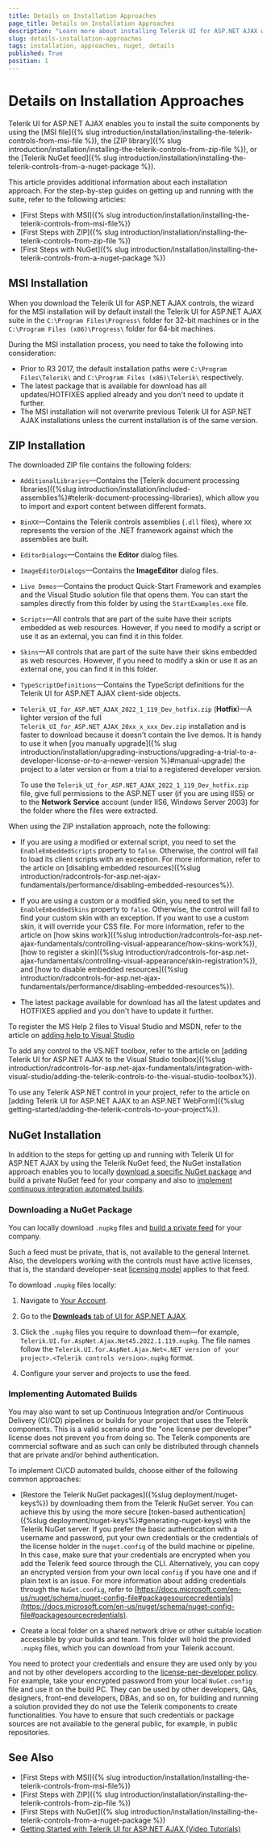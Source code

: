 ```yaml
---
title: Details on Installation Approaches
page_title: Details on Installation Approaches
description: "Learn more about installing Telerik UI for ASP.NET AJAX with MSI or ZIP files and through the Telerik NuGet feed."
slug: details-installation-approaches
tags: installation, approaches, nuget, details
published: True
position: 1
---
```


# Details on Installation Approaches

Telerik UI for ASP.NET AJAX enables you to install the suite components by using the [MSI file]({% slug introduction/installation/installing-the-telerik-controls-from-msi-file %}), the [ZIP library]({% slug introduction/installation/installing-the-telerik-controls-from-zip-file %}), or the [Telerik NuGet feed]({% slug introduction/installation/installing-the-telerik-controls-from-a-nuget-package %}).

This article provides additional information about each installation approach. For the step-by-step guides on getting up and running with the suite, refer to the following articles:

* [First Steps with MSI]({% slug introduction/installation/installing-the-telerik-controls-from-msi-file%})
* [First Steps with ZIP]({% slug introduction/installation/installing-the-telerik-controls-from-zip-file %})
* [First Steps with NuGet]({% slug introduction/installation/installing-the-telerik-controls-from-a-nuget-package %})

## MSI Installation

When you download the Telerik UI for ASP.NET AJAX controls, the wizard for the MSI installation will by default install the Telerik UI for ASP.NET AJAX suite in the `C:\Program Files\Progress\` folder for 32-bit machines or in the `C:\Program Files (x86)\Progress\` folder for 64-bit machines.

During the MSI installation process, you need to take the following into consideration:

* Prior to R3 2017, the default installation paths were `C:\Program Files\Telerik\` and `C:\Program Files (x86)\Telerik\` respectively.
* The latest package that is available for download has all updates/HOTFIXES applied already and you don't need to update it further.
* The MSI installation will not overwrite previous Telerik UI for ASP.NET AJAX installations unless the current installation is of the same version.

## ZIP Installation

The downloaded ZIP file contains the following folders:

* `AdditionalLibraries`&mdash;Contains the [Telerik document processing libraries]({%slug introduction/installation/included-assemblies%}#telerik-document-processing-libraries), which allow you to import and export content between different formats.

* `BinXX`&mdash;Contains the Telerik controls assemblies (`.dll` files), where `XX` represents the version of the .NET framework against which the assemblies are built.

* `EditorDialogs`&mdash;Contains the **Editor** dialog files.

* `ImageEditorDialogs`&mdash;Contains the **ImageEditor** dialog files.

* `Live Demos`&mdash;Contains the product Quick-Start Framework and examples and the Visual Studio solution file that opens them. You can start the samples directly from this folder by using the `StartExamples.exe` file.

* `Scripts`&mdash;All controls that are part of the suite have their scripts embedded as web resources. However, if you need to modify a script or use it as an external, you can find it in this folder.

* `Skins`&mdash;All controls that are part of the suite have their skins embedded as web resources. However, if you need to modify a skin or use it as an external one, you can find it in this folder.

* `TypeScriptDefinitions`&mdash;Contains the TypeScript definitions for the Telerik UI for ASP.NET AJAX client-side objects.

* `Telerik_UI_for_ASP.NET_AJAX_2022_1_119_Dev_hotfix.zip` (**Hotfix**)&mdash;A lighter version of the full `Telerik_UI_for_ASP.NET_AJAX_20xx_x_xxx_Dev.zip` installation and is faster to download because it doesn't contain the live demos. It is handy to use it when [you manually upgrade]({% slug introduction/installation/upgrading-instructions/upgrading-a-trial-to-a-developer-license-or-to-a-newer-version %}#manual-upgrade) the project to a later version or from a trial to a registered developer version.

  To use the `Telerik_UI_for_ASP.NET_AJAX_2022_1_119_Dev_hotfix.zip` file, give full permissions to the ASP.NET user (if you are using IIS5) or to the **Network** **Service** account (under IIS6, Windows Server 2003) for the folder where the files were extracted.

When using the ZIP installation approach, note the following:

* If you are using a modified or external script, you need to set the `EnableEmbeddedScripts` property to `false`. Otherwise, the control will fail to load its client scripts with an exception. For more information, refer to the article on [disabling embedded resources]({%slug introduction/radcontrols-for-asp.net-ajax-fundamentals/performance/disabling-embedded-resources%}).

* If you are using a custom or a modified skin, you need to set the `EnableEmbeddedSkins` property to `false`.	Otherwise, the control will fail to find your custom skin with an exception. If you want to use a custom skin, it will override your CSS file. For more information, refer to the article on [how skins work]({%slug introduction/radcontrols-for-asp.net-ajax-fundamentals/controlling-visual-appearance/how-skins-work%}), [how to register a skin]({%slug introduction/radcontrols-for-asp.net-ajax-fundamentals/controlling-visual-appearance/skin-registration%}), and [how to disable embedded resources]({%slug introduction/radcontrols-for-asp.net-ajax-fundamentals/performance/disabling-embedded-resources%}).

* The latest package available for download has all the latest updates and HOTFIXES applied and you don't have to update it further.

To register the MS Help 2 files to Visual Studio and MSDN, refer to the article on [adding help to Visual Studio](https://www.telerik.com/support/kb/aspnet-ajax/general/add-help-to-visual-studio.aspx)

To add any control to the VS.NET toolbox, refer to the article on [adding Telerik UI for ASP.NET AJAX to the Visual Studio toolbox]({%slug introduction/radcontrols-for-asp.net-ajax-fundamentals/integration-with-visual-studio/adding-the-telerik-controls-to-the-visual-studio-toolbox%}).

To use any Telerik ASP.NET control in your project, refer to the article on [adding Telerik UI for ASP.NET AJAX to an ASP.NET WebForm]({%slug getting-started/adding-the-telerik-controls-to-your-project%}).

## NuGet Installation

In addition to the steps for getting up and running with Telerik UI for ASP.NET AJAX by using the Telerik NuGet feed, the NuGet installation approach enables you to locally [download a specific NuGet package](#downloading-a-nuget-package) and build a private NuGet feed for your company and also to [implement continuous integration automated builds](#implementing-automated-builds).    

### Downloading a NuGet Package

You can locally download `.nupkg` files and [build a private feed](https://www.telerik.com/blogs/power-your-projects-with-telerik---now-with-the-convenience-of-nuget) for your company.

Such a feed must be private, that is, not available to the general Internet. Also, the developers working with the controls must have active licenses, that is, the standard developer-seat [licensing model]({%licensing/overview%}) applies to that feed.

To download `.nupkg` files locally:

1. Navigate to [Your Account](https://www.telerik.com/account/).

1. Go to the [**Downloads** tab of UI for ASP.NET AJAX](https://www.telerik.com/account/product-download?product=RCAJAX).

1. Click the `.nupkg` files you require to download them&mdash;for example, `Telerik.UI.for.AspNet.Ajax.Net45.2022.1.119.nupkg`. The file names follow the `Telerik.UI.for.AspNet.Ajax.Net<.NET version of your project>.<Telerik controls version>.nupkg` format.

1. Configure your server and projects to use the feed.

### Implementing Automated Builds

You may also want to set up Continuous Integration and/or Continuous Delivery (CI/CD) pipelines or builds for your project that uses the Telerik components. This is a valid scenario and the "one license per developer" license does not prevent you from doing so. The Telerik components are commercial software and as such can only be distributed through channels that are private and/or behind authentication.

To implement CI/CD automated builds, choose either of the following common approaches:

* [Restore the Telerik NuGet packages]({%slug deployment/nuget-keys%}) by downloading them from the Telerik NuGet server. You can achieve this by using the more secure [token-based authentication]({%slug deployment/nuget-keys%}#generating-nuget-keys) with the Telerik NuGet server. If you prefer the basic authentication with a username and password, put your own credentials or the credentials of the license holder in the `nuget.config` of the build machine or pipeline. In this case, make sure that your credentials are encrypted when you add the Telerik feed source through the CLI. Alternatively, you can copy an encrypted version from your own local `config` if you have one and if plain text is an issue. For more information about adding credentials through the `NuGet.config`, refer to [https://docs.microsoft.com/en-us/nuget/schema/nuget-config-file#packagesourcecredentials](https://docs.microsoft.com/en-us/nuget/schema/nuget-config-file#packagesourcecredentials).

* Create a local folder on a shared network drive or other suitable location accessible by your builds and team. This folder will hold the provided `.nupkg` files, which you can download from your Telerik account.

You need to protect your credentials and ensure they are used only by you and not by other developers according to the [license-per-developer policy](https://www.telerik.com/purchase/license-agreement/aspnet-ajax). For example, take your encrypted password from your local `NuGet.config` file and use it on the build PC. They can be used by other developers, QAs, designers, front-end developers, DBAs, and so on, for building and running a solution provided they do not use the Telerik components to create functionalities. You have to ensure that such credentials or package sources are not available to the general public, for example, in public repositories.

## See Also

* [First Steps with MSI]({% slug introduction/installation/installing-the-telerik-controls-from-msi-file%})
* [First Steps with ZIP]({% slug introduction/installation/installing-the-telerik-controls-from-zip-file %})
* [First Steps with NuGet]({% slug introduction/installation/installing-the-telerik-controls-from-a-nuget-package %})
* [Getting Started with Telerik UI for ASP.NET AJAX (Video Tutorials)](https://learn.telerik.com/learn/course/external/view/elearning/5/telerik-ui-for-aspnet-ajax)
